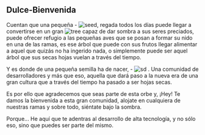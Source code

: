 Dulce-Bienvenida
---

Cuentan que una pequeña - ![seed](https://img.shields.io/badge/🌱-green?logo=&logoColor=white&style=flat), regada todos los días puede llegar a convertirse en un gran ![tree](https://img.shields.io/badge/🌲-green?logo=&logoColor=white&style=flat) capaz de dar sombra a sus seres preciados, puede ofrecer refugio a las pequeñas aves que se posan a formar su nido en una de las ramas, es ese árbol que puede con sus frutos llegar alimentar a aquel que quizás no ha ingerido nada, o simplemente puede ser aquel árbol que sus secas hojas vuelan a través del tiempo.

Y es donde de una pequeña semilla ha de nacer, - ![sd](https://img.shields.io/badge/Software%20Developers-141321?logo=&logoColor=white&style=flat-square)
. 
Una comunidad de desarrolladores y más que eso, aquella que dará paso a la nueva era de una gran cultura que a través del tiempo ha pasado a ser hojas secas.

Es por ello que agradecemos que seas parte de esta orbe y, ¡Hey! Te damos la bienvenida a esta gran comunidad, alojate en cualquiera de nuestras ramas y sobre todo, siéntate bajo la sombra.

Porque... He aquí que te adentras al desarrollo de alta tecnología, y no sólo eso, sino que puedes ser parte del mismo.

